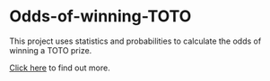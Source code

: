 # Odds-of-winning-TOTO
This project uses statistics and probabilities to calculate the odds of winning a TOTO prize.

[Click here](Project_14_Toto.ipynb) to find out more.
